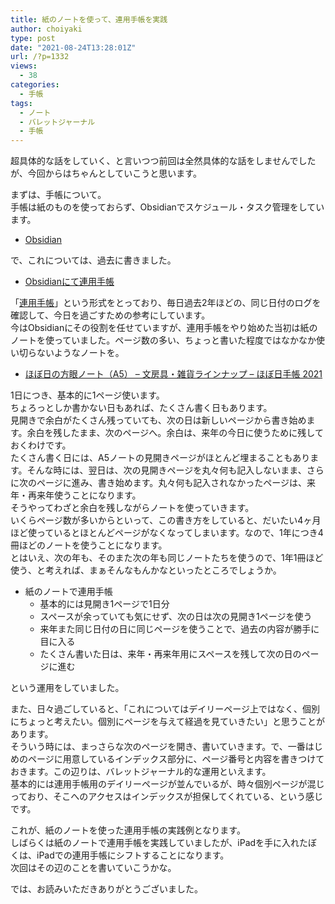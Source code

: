 ```yaml
---
title: 紙のノートを使って、連用手帳を実践
author: choiyaki
type: post
date: "2021-08-24T13:28:01Z"
url: /?p=1332
views:
  - 38
categories:
  - 手帳
tags:
  - ノート
  - バレットジャーナル
  - 手帳
---
```

超具体的な話をしていく、と言いつつ前回は全然具体的な話をしませんでしたが、今回からはちゃんとしていこうと思います。

まずは、手帳について。  
手帳は紙のものを使っておらず、Obsidianでスケジュール・タスク管理をしています。

  * [Obsidian][1]

で、これについては、過去に書きました。

  * [Obsidianにて連用手帳][2]

「[連用手帳][3]」という形式をとっており、毎日過去2年ほどの、同じ日付のログを確認して、今日を過ごすための参考にしています。  
今はObsidianにその役割を任せていますが、連用手帳をやり始めた当初は紙のノートを使っていました。ページ数の多い、ちょっと書いた程度ではなかなか使い切らないようなノートを。

  * [ほぼ日の方眼ノート（A5） &#8211; 文房具・雑貨ラインナップ &#8211; ほぼ日手帳 2021][4]

1日につき、基本的に1ページ使います。  
ちょろっとしか書かない日もあれば、たくさん書く日もあります。  
見開きで余白がたくさん残っていても、次の日は新しいページから書き始めます。余白を残したまま、次のページへ。余白は、来年の今日に使うために残しておくわけです。  
たくさん書く日には、A5ノートの見開きページがほとんど埋まることもあります。そんな時には、翌日は、次の見開きページを丸々何も記入しないまま、さらに次のページに進み、書き始めます。丸々何も記入されなかったページは、来年・再来年使うことになります。  
そうやってわざと余白を残しながらノートを使っていきます。  
いくらページ数が多いからといって、この書き方をしていると、だいたい4ヶ月ほど使っているとほとんどページがなくなってしまいます。なので、1年につき4冊ほどのノートを使うことになります。  
とはいえ、次の年も、そのまた次の年も同じノートたちを使うので、1年1冊ほど使う、と考えれば、まぁそんなもんかなといったところでしょうか。

  * 紙のノートで連用手帳 
      * 基本的には見開き1ページで1日分
      * スペースが余っていても気にせず、次の日は次の見開き1ページを使う
      * 来年また同じ日付の日に同じページを使うことで、過去の内容が勝手に目に入る
      * たくさん書いた日は、来年・再来年用にスペースを残して次の日のページに進む

という運用をしていました。

また、日々過ごしていると、「これについてはデイリーページ上ではなく、個別にちょっと考えたい。個別にページを与えて経過を見ていきたい」と思うことがあります。  
そういう時には、まっさらな次のページを開き、書いていきます。で、一番はじめのページに用意しているインデックス部分に、ページ番号と内容を書きつけておきます。この辺りは、バレットジャーナル的な運用といえます。  
基本的には連用手帳用のデイリーページが並んでいるが、時々個別ページが混じっており、そこへのアクセスはインデックスが担保してくれている、という感じです。

これが、紙のノートを使った連用手帳の実践例となります。  
しばらくは紙のノートで連用手帳を実践していましたが、iPadを手に入れたぼくは、iPadでの連用手帳にシフトすることになります。  
次回はその辺のことを書いていこうかな。

では、お読みいただきありがとうございました。

 [1]: https://obsidian.md/
 [2]: https://choiyaki.com/?p=1141
 [3]: https://publish.obsidian.md/choiyaki/Published/%E9%80%A3%E7%94%A8%E6%89%8B%E5%B8%B3
 [4]: https://www.1101.com/store/techo/ja/2021/pc/detail_toolstoys/tt_cb19_note/